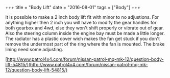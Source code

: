 +++
title = "Body Lift"
date = "2016-08-01"
tags = ["Body"]
+++

It is possible to make a 2 inch body lift fit with minor to no adjustions. For anything higher then 2 inch you will have to modify the gear handles for both gearbox and 4wd, else they won't shift properly or vibrate out of gear. Also the steering column inside the engine bay must be made a little longer. The radiator has a plastic cover wich makes the fan get stuck if you don't remove the undermost part of the ring where the fan is mounted. The brake lining need some adjusting.

[http://www.patrol4x4.com/forum/nissan-patrol-mq-mk-12/question-body-lift-54815/](http://www.patrol4x4.com/forum/nissan-patrol-mq-mk-12/question-body-lift-54815/)
